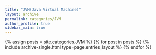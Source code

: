 ```yaml
---
title: "JVM(Java Virtual Machine)"
layout: archive
permalink: categories/JVM
author_profile: true
sidebar_main: true
---
```


{% assign posts = site.categories.JVM %}
{% for post in posts %} {% include archive-single.html type=page.entries_layout %} {% endfor %}